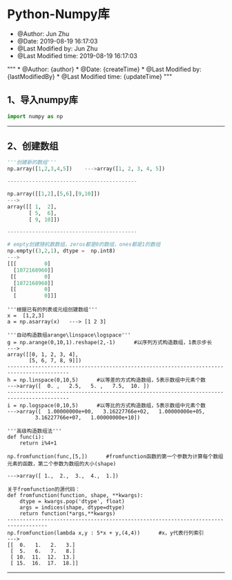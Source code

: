 # Python-Numpy库

* @Author: Jun Zhu
* @Date: 2019-08-19 16:17:03
* @Last Modified by:   Jun Zhu
* @Last Modified time: 2019-08-19 16:17:03


""" * @Author: {author}  * @Date: {createTime}  * @Last Modified by:   {lastModifiedBy}  * @Last Modified time: {updateTime}  """

## 1、导入numpy库

```python
import numpy as np
```

************************

## 2、创建数组

```python
'''创建新的数组'''
np.array([1,2,3,4,5])    --->array([1, 2, 3, 4, 5])

------------------------------------------

np.array([[1,2],[5,6],[9,10]])
--->
array([[ 1,  2],
       [ 5,  6],
       [ 9, 10]])

------------------------------------------

# empty创建随机数数组，zeros都是0的数组，ones都是1的数组
np.empty((3,2,1), dtype =  np.int8)
--->
[[[         0]
  [1072168960]]
 [[         0]
  [1072168960]]
 [[         0]
  [         0]]]
```

```
'''根据已有的列表或元组创建数组'''
x =  [1,2,3]
a = np.asarray(x)   ---> [1 2 3]    
```
```
'''自动构造数组arange\linspace\logspace'''
g = np.arange(0,10,1).reshape(2,-1)      #以序列方式构造数组，1表示步长
--->
array([[0, 1, 2, 3, 4],
       [5, 6, 7, 8, 9]])
------------------------------------------------------------------------------------------
h = np.linspace(0,10,5)      #以等差的方式构造数组，5表示数组中元素个数
--->array([  0. ,   2.5,   5. ,   7.5,  10. ])
------------------------------------------------------------------------------------------
i = np.logspace(0,10,5)      #以等比的方式构造数组，5表示数组中元素个数
--->array([  1.00000000e+00,   3.16227766e+02,   1.00000000e+05,
         3.16227766e+07,   1.00000000e+10])
```
```
'''高级构造数组法'''
def func(i):
    return i%4+1

np.fromfunction(func,[5,])      #fromfunction函数的第一个参数为计算每个数组元素的函数，第二个参数为数组的大小(shape)

--->array([ 1.,  2.,  3.,  4.,  1.])

关于fromfunction的源代码：
def fromfunction(function, shape, **kwargs):
    dtype = kwargs.pop('dtype', float)
    args = indices(shape, dtype=dtype)
    return function(*args,**kwargs)
-----------------------------------------------------------------------------------
np.fromfunction(lambda x,y : 5*x + y,(4,4))      #x，y代表行列索引
--->
[[  0.   1.   2.   3.]
 [  5.   6.   7.   8.]
 [ 10.  11.  12.  13.]
 [ 15.  16.  17.  18.]]
```
*********************************************************************************************
